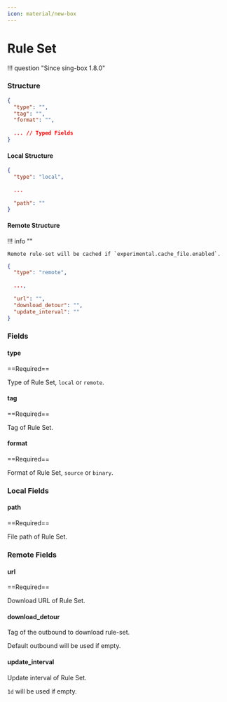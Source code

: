 ```yaml
---
icon: material/new-box
---
```


# Rule Set

!!! question "Since sing-box 1.8.0"

### Structure

```json
{
  "type": "",
  "tag": "",
  "format": "",
  
  ... // Typed Fields
}
```

#### Local Structure

```json
{
  "type": "local",
  
  ...
  
  "path": ""
}
```

#### Remote Structure

!!! info ""

    Remote rule-set will be cached if `experimental.cache_file.enabled`.

```json
{
  "type": "remote",
  
  ...,
  
  "url": "",
  "download_detour": "",
  "update_interval": ""
}
```

### Fields

#### type

==Required==

Type of Rule Set, `local` or `remote`.

#### tag

==Required==

Tag of Rule Set.

#### format

==Required==

Format of Rule Set, `source` or `binary`.

### Local Fields

#### path

==Required==

File path of Rule Set.

### Remote Fields

#### url

==Required==

Download URL of Rule Set.

#### download_detour

Tag of the outbound to download rule-set.

Default outbound will be used if empty.

#### update_interval

Update interval of Rule Set.

`1d` will be used if empty.
